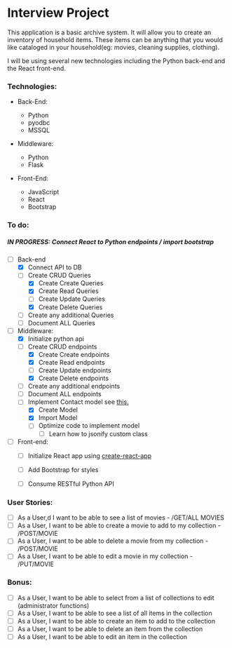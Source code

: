 # Interview Project

This application is a basic archive system. It will allow you to create an inventory of household items. These items can be anything that you would like cataloged in your household(eg: movies, cleaning supplies, clothing).

I will be using several new technologies including the Python back-end and the React front-end.



### Technologies:

* Back-End:
  * Python
  * pyodbc
  * MSSQL

* Middleware:
  * Python
  * Flask

* Front-End:
  * JavaScript
  * React
  * Bootstrap

### To do:
##### IN PROGRESS: Connect React to Python endpoints / import bootstrap


- [ ] Back-end
  - [x] Connect API to DB
  - [ ] Create CRUD Queries
    - [x] Create Create Queries
    - [x] Create Read Queries
    - [ ] Create Update Queries
    - [x] Create Delete Queries
  - [ ] Create any additional Queries
  - [ ] Document ALL Queries

- [ ] Middleware: 
  - [x] Initialize python api
  - [ ] Create CRUD endpoints
    - [x] Create Create endpoints
    - [x] Create Read endpoints
    - [ ] Create Update endpoints
    - [x] Create Delete endpoints
  - [ ] Create any additional endpoints
  - [ ] Document ALL endpoints
  - [ ] Implement Contact model see <a href='https://kite.com/python/docs/flask.jsonify'>this.</a>
    - [x] Create Model
    - [x] Import Model
    - [ ] Optimize code to implement model 
      - [ ] Learn how to jsonify custom class
   
- [ ] Front-end:
  - [ ] Initialize React app using <a href="https://github.com/facebookincubator/create-react-app#create-react-app--">create-react-app</a>
  - [ ] Add Bootstrap for styles
  - [ ] Consume RESTful Python API
 

### User Stories:

- [ ] As a User,d I want to be able to see a list of movies - /GET/ALL MOVIES
- [ ] As a User, I want to be able to create a movie to add to my collection - /POST/MOVIE
- [ ] As a User, I want to be able to delete a movie from my collection - /POST/MOVIE
- [ ] As a User, I want to be able to edit a movie in my collection - /PUT/MOVIE

### Bonus:
- [ ] As a User, I want to be able to select from a list of collections to edit (administrator functions)
- [ ] As a User, I want to be able to see a list of all items in the collection
- [ ] As a User, I want to be able to create an item to add to the collection
- [ ] As a User, I want to be able to delete an item from the collection
- [ ] As a User, I want to be able to edit an item in the collection
